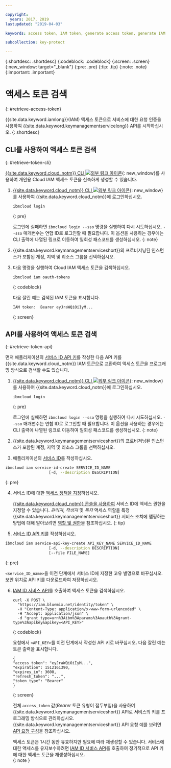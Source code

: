 ```yaml
---

copyright:
  years: 2017, 2019
lastupdated: "2019-04-03"

keywords: access token, IAM token, generate access token, generate IAM token, get access token, get IAM token, IAM token API, IAM token CLI

subcollection: key-protect

---
```


{:shortdesc: .shortdesc}
{:codeblock: .codeblock}
{:screen: .screen}
{:new_window: target="_blank"}
{:pre: .pre}
{:tip: .tip}
{:note: .note}
{:important: .important}

# 액세스 토큰 검색
{: #retrieve-access-token}

{{site.data.keyword.iamlong}}(IAM) 액세스 토큰으로 서비스에 대한 요청 인증을 사용하여 {{site.data.keyword.keymanagementservicelong}} API를 시작하십시오.
{: shortdesc}

## CLI를 사용하여 액세스 토큰 검색
{: #retrieve-token-cli}

[{{site.data.keyword.cloud_notm}} CLI ![외부 링크 아이콘](../../icons/launch-glyph.svg "외부 링크 아이콘")](/docs/cli?topic=cloud-cli-ibmcloud-cli){: new_window}를 사용하여 개인용 Cloud IAM 액세스 토큰을 신속하게 생성할 수 있습니다.

1. [{{site.data.keyword.cloud_notm}} CLI ![외부 링크 아이콘](../../icons/launch-glyph.svg "외부 링크 아이콘")](/docs/cli?topic=cloud-cli-ibmcloud-cli){: new_window}를 사용하여 {{site.data.keyword.cloud_notm}}에 로그인하십시오.

    ```sh
    ibmcloud login 
    ```
    {: pre}

    로그인에 실패하면 `ibmcloud login --sso` 명령을 실행하여 다시 시도하십시오. `--sso` 매개변수는 연합 ID로 로그인할 때 필요합니다. 이 옵션을 사용하는 경우에는 CLI 출력에 나열된 링크로 이동하여 일회성 패스코드를 생성하십시오.
    {: note}

2. {{site.data.keyword.keymanagementserviceshort}}의 프로비저닝된 인스턴스가 포함된 계정, 지역 및 리소스 그룹을 선택하십시오.

3. 다음 명령을 실행하여 Cloud IAM 액세스 토큰을 검색하십시오.

    ```sh
    ibmcloud iam oauth-tokens
    ```
    {: codeblock}

    다음 잘린 예는 검색된 IAM 토큰을 표시합니다.

    ```sh
    IAM token:  Bearer eyJraWQiOiIyM...
    ```
    {: screen}

## API를 사용하여 액세스 토큰 검색
{: #retrieve-token-api}

먼저 애플리케이션의 [서비스 ID API 키](/docs/iam?topic=iam-serviceidapikeys)를 작성한 다음 API 키를 {{site.data.keyword.cloud_notm}} IAM 토큰으로 교환하여 액세스 토큰을 프로그래밍 방식으로 검색할 수도 있습니다.

1. [{{site.data.keyword.cloud_notm}} CLI ![외부 링크 아이콘](../../icons/launch-glyph.svg "외부 링크 아이콘")](/docs/cli?topic=cloud-cli-ibmcloud-cli){: new_window}를 사용하여 {{site.data.keyword.cloud_notm}}에 로그인하십시오.

    ```sh
    ibmcloud login 
    ```
    {: pre}

    로그인에 실패하면 `ibmcloud login --sso` 명령을 실행하여 다시 시도하십시오. `--sso` 매개변수는 연합 ID로 로그인할 때 필요합니다. 이 옵션을 사용하는 경우에는 CLI 출력에 나열된 링크로 이동하여 일회성 패스코드를 생성하십시오.
    {: note}

2. {{site.data.keyword.keymanagementserviceshort}}의 프로비저닝된 인스턴스가 포함된 계정, 지역 및 리소스 그룹을 선택하십시오.

3. 애플리케이션의 [서비스 ID](/docs/iam?topic=iam-serviceids#creating-a-service-id)를 작성하십시오.

  ```sh
  ibmcloud iam service-id-create SERVICE_ID_NAME
                     [-d, --description DESCRIPTION]
  ```
  {: pre}

4. 서비스 ID에 대한 [액세스 정책을 지정](/docs/iam?topic=iam-serviceidpolicy)하십시오.

    [{{site.data.keyword.cloud_notm}} 콘솔을 사용하여](/docs/iam?topic=iam-serviceidpolicy#access_new) 서비스 ID에 액세스 권한을 지정할 수 있습니다. _관리자_, _작성자_ 및 _독자_ 액세스 역할을 특정 {{site.data.keyword.keymanagementserviceshort}} 서비스 조치에 맵핑하는 방법에 대해 알아보려면 [역할 및 권한](/docs/services/key-protect?topic=key-protect-manage-access#roles)을 참조하십시오.
    {: tip}

5. [서비스 ID API 키](/docs/iam?topic=iam-serviceidapikeys)를 작성하십시오.

  ```sh
  ibmcloud iam service-api-key-create API_KEY_NAME SERVICE_ID_NAME
                     [-d, --description DESCRIPTION]
                     [--file FILE_NAME]
  ```
  {: pre}

  `<service_ID_name>`을 이전 단계에서 서비스 ID에 지정한 고유 별명으로 바꾸십시오. 보안 위치로 API 키를 다운로드하여 저장하십시오. 

6. [IAM ID 서비스 API](https://{DomainName}/apidocs/iam-identity-token-api)를 호출하여 액세스 토큰을 검색하십시오.

    ```cURL
    curl -X POST \
      "https://iam.bluemix.net/identity/token" \
      -H "Content-Type: application/x-www-form-urlencoded" \
      -H "Accept: application/json" \
      -d "grant_type=urn%3Aibm%3Aparams%3Aoauth%3Agrant-type%3Aapikey&apikey=<API_KEY>"
    ```
    {: codeblock}

    요청에서 `<API_KEY>`를 이전 단계에서 작성한 API 키로 바꾸십시오. 다음 잘린 예는 토큰 출력을 표시합니다.

    ```
    {
    "access_token": "eyJraWQiOiIyM...",
    "expiration": 1512161390,
    "expires_in": 3600,
    "refresh_token": "...",
    "token_type": "Bearer"
    }
    ```
    {: screen}

    전체 `access_token` 값(_Bearer_ 토큰 유형이 접두부임)을 사용하여 {{site.data.keyword.keymanagementserviceshort}} API로 서비스의 키를 프로그래밍 방식으로 관리하십시오. {{site.data.keyword.keymanagementserviceshort}} API 요청 예를 보려면 [API 요청 구성](/docs/services/key-protect?topic=key-protect-set-up-api#form-api-request)을 참조하십시오.

    액세스 토큰은 1시간 동안 유효하지만 필요에 따라 재생성할 수 있습니다. 서비스에 대한 액세스를 유지보수하려면 [IAM ID 서비스 API](https://{DomainName}/apidocs/iam-identity-token-api)를 호출하여 정기적으로 API 키에 대한 액세스 토큰을 재생성하십시오.   
    {: note }

    <!--You can also pipe the output to `jq`, and then grab only the `access_token` value `| jq .access_token-->

    <!--You use IBM® Cloud Identity and Access Management (IAM) tokens to make authenticated requests to IBM Watson™ services without embedding service credentials in every call. IAM authentication uses access tokens for authentication, which you acquire by sending a request with an API key.-->
